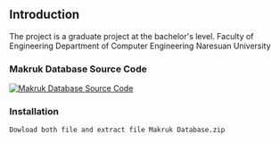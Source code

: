 ## Introduction
The project is a graduate project at the bachelor's level. Faculty of Engineering Department of Computer Engineering Naresuan University

### Makruk Database Source Code
 
[![Makruk Database Source Code][mkdb-cource-code-shield]][mkdb-cource-code-url]

### Installation
```
Dowload both file and extract file Makruk Database.zip
```

[mkdb-cource-code-url]: https://github.com/PhithakB/Makruk-Database-Project
[mkdb-cource-code-shield]: https://img.shields.io/badge/Makruk%20Database%20Source%20Code-000000?style=for-the-badge&logoColor=white
